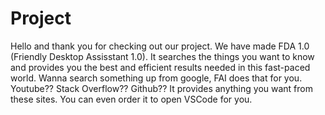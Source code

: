 # Project
Hello and thank you for checking out our project. We have made FDA 1.0 (Friendly Desktop Assisstant 1.0).
It searches the things you want to know and provides you the best and efficient results needed in this fast-paced world. Wanna search something up from google, FAI does that for you. Youtube?? Stack Overflow?? Github?? It provides anything you want from these sites. You can even order it to open VSCode for you.
